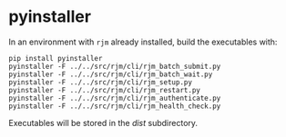 # pyinstaller

In an environment with `rjm` already installed, build the executables with:

```
pip install pyinstaller
pyinstaller -F ../../src/rjm/cli/rjm_batch_submit.py
pyinstaller -F ../../src/rjm/cli/rjm_batch_wait.py
pyinstaller -F ../../src/rjm/cli/rjm_setup.py
pyinstaller -F ../../src/rjm/cli/rjm_restart.py
pyinstaller -F ../../src/rjm/cli/rjm_authenticate.py
pyinstaller -F ../../src/rjm/cli/rjm_health_check.py
```

Executables will be stored in the *dist* subdirectory.
